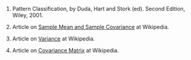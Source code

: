 1. Pattern Classification, by Duda, Hart and Stork (ed). Second Edition, Wiley, 2001.

2. Article on [Sample Mean and Sample Covariance](https://en.wikipedia.org/wiki/Sample_mean_and_covariance) at Wikipedia.

3. Article on [Variance](https://en.wikipedia.org/wiki/Variance) at Wikipedia.

4. Article on [Covariance Matrix](https://en.wikipedia.org/wiki/Covariance_matrix) at Wikipedia.

